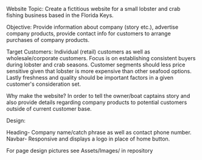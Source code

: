 Website Topic:  Create a fictitious website for a small lobster and crab fishing business based in the Florida Keys.

Objective:  Provide information about company (story etc.), advertise company products, provide contact info for customers to arrange purchases of company products.

Target Customers:  Individual (retail) customers as well as wholesale/corporate customers.  Focus is on establishing consistent buyers during lobster and crab seasons.  Customer segments should less price sensitive given that lobster is more expensive than other seafood options.  Lastly freshness and quality should be important factors in a given customer's consideration set.

Why make the website?
In order to tell the owner/boat captains story and also provide details regarding company products to potential customers outside of current customer base.

Design:

Heading- Company name/catch phrase as well as contact phone number.
Navbar- Responsive and displays a logo in place of home button.

For page design pictures see Assets/Images/ in repository

